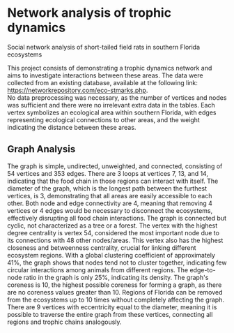 # Network analysis of trophic dynamics
Social network analysis of short-tailed field rats in southern Florida ecosystems

This project consists of demonstrating a trophic dynamics network and aims to investigate interactions between these areas. 
The data were collected from an existing database, available at the following link: https://networkrepository.com/eco-stmarks.php. \
No data preprocessing was necessary, as the number of vertices and nodes was sufficient and there were no irrelevant extra data in the tables. Each vertex symbolizes an ecological area within southern Florida, with edges representing ecological connections to other areas, and the weight indicating the distance between these areas.

## Graph Analysis

The graph is simple, undirected, unweighted, and connected, consisting of 54 vertices and 353 edges. There are 3 loops at vertices 7, 13, and 14, indicating that the food chain in those regions can interact with itself. The diameter of the graph, which is the longest path between the furthest vertices, is 3, demonstrating that all areas are easily accessible to each other. Both node and edge connectivity are 4, meaning that removing 4 vertices or 4 edges would be necessary to disconnect the ecosystems, effectively disrupting all food chain interactions. The graph is connected but cyclic, not characterized as a tree or a forest. The vertex with the highest degree centrality is vertex 54, considered the most important node due to its connections with 48 other nodes/areas. This vertex also has the highest closeness and betweenness centrality, crucial for linking different ecosystem regions. With a global clustering coefficient of approximately 41%, the graph shows that nodes tend not to cluster together, indicating few circular interactions among animals from different regions. The edge-to-node ratio in the graph is only 25%, indicating its density. The graph's coreness is 10, the highest possible coreness for forming a graph, as there are no coreness values greater than 10. Regions of Florida can be removed from the ecosystems up to 10 times without completely affecting the graph. There are 9 vertices with eccentricity equal to the diameter, meaning it is possible to traverse the entire graph from these vertices, connecting all regions and trophic chains analogously.
